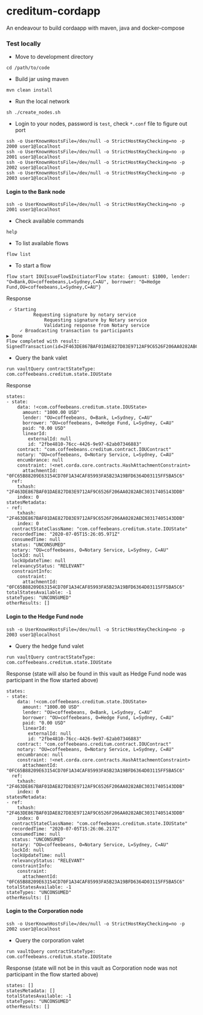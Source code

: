 # creditum-cordapp
An endeavour to build cordaapp with maven, java and docker-compose

### Test locally
* Move to development directory
```
cd /path/to/code
```
* Build jar using maven
```
mvn clean install
```
* Run the local network
```
sh ./create_nodes.sh
```
* Login to your nodes, password is `test`, check `*.conf` file to figure out port
```
ssh -o UserKnownHostsFile=/dev/null -o StrictHostKeyChecking=no -p 2000 user1@localhost
ssh -o UserKnownHostsFile=/dev/null -o StrictHostKeyChecking=no -p 2001 user1@localhost
ssh -o UserKnownHostsFile=/dev/null -o StrictHostKeyChecking=no -p 2002 user1@localhost
ssh -o UserKnownHostsFile=/dev/null -o StrictHostKeyChecking=no -p 2003 user1@localhost
```

#### Login to the Bank node
```
ssh -o UserKnownHostsFile=/dev/null -o StrictHostKeyChecking=no -p 2001 user1@localhost
```
* Check available commands
```
help
```
* To list available flows
```
flow list
```
* To start a flow
```
flow start IOUIssueFlow$InitiatorFlow state: {amount: $1000, lender: "O=Bank,OU=coffeebeans,L=Sydney,C=AU", borrower: "O=Hedge Fund,OU=coffeebeans,L=Sydney,C=AU"}
```
Response
```
 ✓ Starting
          Requesting signature by notary service
              Requesting signature by Notary service
              Validating response from Notary service
     ✓ Broadcasting transaction to participants
▶︎ Done
Flow completed with result: SignedTransaction(id=2F463DE867BAF01DAE827D83E9712AF9C6526F206AA0282ABC30317405143DDB)
```
* Query the bank valet
```
run vaultQuery contractStateType: com.coffeebeans.creditum.state.IOUState
```

Response
```
states:
- state:
    data: !<com.coffeebeans.creditum.state.IOUState>
      amount: "1000.00 USD"
      lender: "OU=coffeebeans, O=Bank, L=Sydney, C=AU"
      borrower: "OU=coffeebeans, O=Hedge Fund, L=Sydney, C=AU"
      paid: "0.00 USD"
      linearId:
        externalId: null
        id: "2fbe4810-76cc-4426-9e97-62ab07346883"
    contract: "com.coffeebeans.creditum.contract.IOUContract"
    notary: "OU=coffeebeans, O=Notary Service, L=Sydney, C=AU"
    encumbrance: null
    constraint: !<net.corda.core.contracts.HashAttachmentConstraint>
      attachmentId: "0FC65B88209E63154CD70F1A34CAF85993FA5B23A19BFD6364D03115FF5BA5C6"
  ref:
    txhash: "2F463DE867BAF01DAE827D83E9712AF9C6526F206AA0282ABC30317405143DDB"
    index: 0
statesMetadata:
- ref:
    txhash: "2F463DE867BAF01DAE827D83E9712AF9C6526F206AA0282ABC30317405143DDB"
    index: 0
  contractStateClassName: "com.coffeebeans.creditum.state.IOUState"
  recordedTime: "2020-07-05T15:26:05.971Z"
  consumedTime: null
  status: "UNCONSUMED"
  notary: "OU=coffeebeans, O=Notary Service, L=Sydney, C=AU"
  lockId: null
  lockUpdateTime: null
  relevancyStatus: "RELEVANT"
  constraintInfo:
    constraint:
      attachmentId: "0FC65B88209E63154CD70F1A34CAF85993FA5B23A19BFD6364D03115FF5BA5C6"
totalStatesAvailable: -1
stateTypes: "UNCONSUMED"
otherResults: []
```

#### Login to the Hedge Fund node
```
ssh -o UserKnownHostsFile=/dev/null -o StrictHostKeyChecking=no -p 2003 user1@localhost
```
* Query the hedge fund valet
```
run vaultQuery contractStateType: com.coffeebeans.creditum.state.IOUState
```
Response (state will also be found in this vault as Hedge Fund node was participant in the flow started above)
```
states:
- state:
    data: !<com.coffeebeans.creditum.state.IOUState>
      amount: "1000.00 USD"
      lender: "OU=coffeebeans, O=Bank, L=Sydney, C=AU"
      borrower: "OU=coffeebeans, O=Hedge Fund, L=Sydney, C=AU"
      paid: "0.00 USD"
      linearId:
        externalId: null
        id: "2fbe4810-76cc-4426-9e97-62ab07346883"
    contract: "com.coffeebeans.creditum.contract.IOUContract"
    notary: "OU=coffeebeans, O=Notary Service, L=Sydney, C=AU"
    encumbrance: null
    constraint: !<net.corda.core.contracts.HashAttachmentConstraint>
      attachmentId: "0FC65B88209E63154CD70F1A34CAF85993FA5B23A19BFD6364D03115FF5BA5C6"
  ref:
    txhash: "2F463DE867BAF01DAE827D83E9712AF9C6526F206AA0282ABC30317405143DDB"
    index: 0
statesMetadata:
- ref:
    txhash: "2F463DE867BAF01DAE827D83E9712AF9C6526F206AA0282ABC30317405143DDB"
    index: 0
  contractStateClassName: "com.coffeebeans.creditum.state.IOUState"
  recordedTime: "2020-07-05T15:26:06.217Z"
  consumedTime: null
  status: "UNCONSUMED"
  notary: "OU=coffeebeans, O=Notary Service, L=Sydney, C=AU"
  lockId: null
  lockUpdateTime: null
  relevancyStatus: "RELEVANT"
  constraintInfo:
    constraint:
      attachmentId: "0FC65B88209E63154CD70F1A34CAF85993FA5B23A19BFD6364D03115FF5BA5C6"
totalStatesAvailable: -1
stateTypes: "UNCONSUMED"
otherResults: []
```
#### Login to the Corporation node
```
ssh -o UserKnownHostsFile=/dev/null -o StrictHostKeyChecking=no -p 2002 user1@localhost
```
* Query the corporation valet
```
run vaultQuery contractStateType: com.coffeebeans.creditum.state.IOUState
```
Response (state will not be in this vault as Corporation node was not participant in the flow started above)
```
states: []
statesMetadata: []
totalStatesAvailable: -1
stateTypes: "UNCONSUMED"
otherResults: []
```